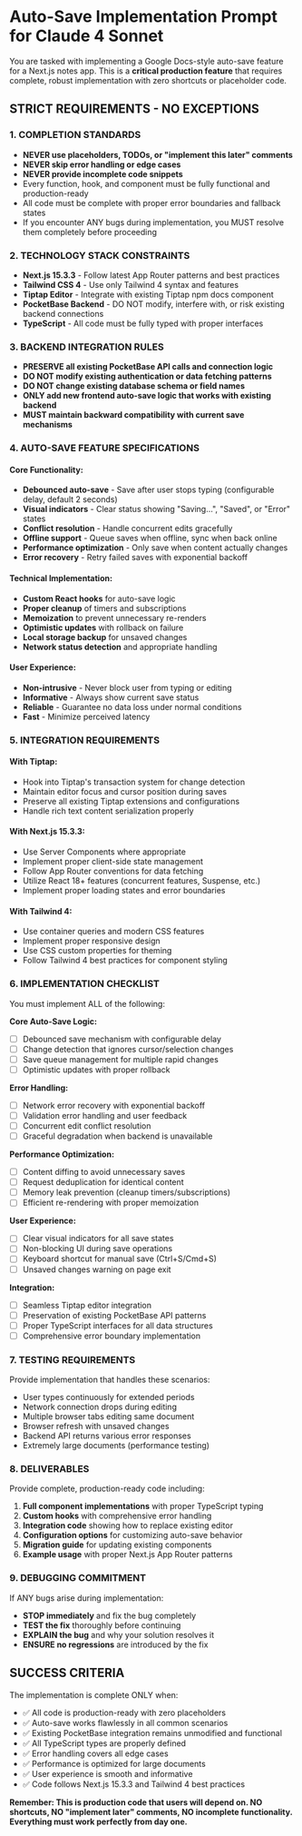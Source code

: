 # Auto-Save Implementation Prompt for Claude 4 Sonnet

You are tasked with implementing a Google Docs-style auto-save feature for a Next.js notes app. This is a **critical production feature** that requires complete, robust implementation with zero shortcuts or placeholder code.

## STRICT REQUIREMENTS - NO EXCEPTIONS

### 1. COMPLETION STANDARDS
- **NEVER use placeholders, TODOs, or "implement this later" comments**
- **NEVER skip error handling or edge cases**
- **NEVER provide incomplete code snippets**
- Every function, hook, and component must be fully functional and production-ready
- All code must be complete with proper error boundaries and fallback states
- If you encounter ANY bugs during implementation, you MUST resolve them completely before proceeding

### 2. TECHNOLOGY STACK CONSTRAINTS
- **Next.js 15.3.3** - Follow latest App Router patterns and best practices
- **Tailwind CSS 4** - Use only Tailwind 4 syntax and features
- **Tiptap Editor** - Integrate with existing Tiptap npm docs component
- **PocketBase Backend** - DO NOT modify, interfere with, or risk existing backend connections
- **TypeScript** - All code must be fully typed with proper interfaces

### 3. BACKEND INTEGRATION RULES
- **PRESERVE all existing PocketBase API calls and connection logic**
- **DO NOT modify existing authentication or data fetching patterns**
- **DO NOT change existing database schema or field names**
- **ONLY add new frontend auto-save logic that works with existing backend**
- **MUST maintain backward compatibility with current save mechanisms**

### 4. AUTO-SAVE FEATURE SPECIFICATIONS

#### Core Functionality:
- **Debounced auto-save** - Save after user stops typing (configurable delay, default 2 seconds)
- **Visual indicators** - Clear status showing "Saving...", "Saved", or "Error" states
- **Conflict resolution** - Handle concurrent edits gracefully
- **Offline support** - Queue saves when offline, sync when back online
- **Performance optimization** - Only save when content actually changes
- **Error recovery** - Retry failed saves with exponential backoff

#### Technical Implementation:
- **Custom React hooks** for auto-save logic
- **Proper cleanup** of timers and subscriptions
- **Memoization** to prevent unnecessary re-renders
- **Optimistic updates** with rollback on failure
- **Local storage backup** for unsaved changes
- **Network status detection** and appropriate handling

#### User Experience:
- **Non-intrusive** - Never block user from typing or editing
- **Informative** - Always show current save status
- **Reliable** - Guarantee no data loss under normal conditions
- **Fast** - Minimize perceived latency

### 5. INTEGRATION REQUIREMENTS

#### With Tiptap:
- Hook into Tiptap's transaction system for change detection
- Maintain editor focus and cursor position during saves
- Preserve all existing Tiptap extensions and configurations
- Handle rich text content serialization properly

#### With Next.js 15.3.3:
- Use Server Components where appropriate
- Implement proper client-side state management
- Follow App Router conventions for data fetching
- Utilize React 18+ features (concurrent features, Suspense, etc.)
- Implement proper loading states and error boundaries

#### With Tailwind 4:
- Use container queries and modern CSS features
- Implement proper responsive design
- Use CSS custom properties for theming
- Follow Tailwind 4 best practices for component styling



### 6. IMPLEMENTATION CHECKLIST

You must implement ALL of the following:

**Core Auto-Save Logic:**
- [ ] Debounced save mechanism with configurable delay
- [ ] Change detection that ignores cursor/selection changes
- [ ] Save queue management for multiple rapid changes
- [ ] Optimistic updates with proper rollback

**Error Handling:**
- [ ] Network error recovery with exponential backoff
- [ ] Validation error handling and user feedback
- [ ] Concurrent edit conflict resolution
- [ ] Graceful degradation when backend is unavailable

**Performance Optimization:**
- [ ] Content diffing to avoid unnecessary saves
- [ ] Request deduplication for identical content
- [ ] Memory leak prevention (cleanup timers/subscriptions)
- [ ] Efficient re-rendering with proper memoization

**User Experience:**
- [ ] Clear visual indicators for all save states
- [ ] Non-blocking UI during save operations
- [ ] Keyboard shortcut for manual save (Ctrl+S/Cmd+S)
- [ ] Unsaved changes warning on page exit

**Integration:**
- [ ] Seamless Tiptap editor integration
- [ ] Preservation of existing PocketBase API patterns
- [ ] Proper TypeScript interfaces for all data structures
- [ ] Comprehensive error boundary implementation

### 7. TESTING REQUIREMENTS

Provide implementation that handles these scenarios:
- User types continuously for extended periods
- Network connection drops during editing
- Multiple browser tabs editing same document
- Browser refresh with unsaved changes
- Backend API returns various error responses
- Extremely large documents (performance testing)

### 8. DELIVERABLES

Provide complete, production-ready code including:

1. **Full component implementations** with proper TypeScript typing
2. **Custom hooks** with comprehensive error handling
3. **Integration code** showing how to replace existing editor
4. **Configuration options** for customizing auto-save behavior
5. **Migration guide** for updating existing components
6. **Example usage** with proper Next.js App Router patterns

### 9. DEBUGGING COMMITMENT

If ANY bugs arise during implementation:
- **STOP immediately** and fix the bug completely
- **TEST the fix** thoroughly before continuing
- **EXPLAIN the bug** and why your solution resolves it
- **ENSURE no regressions** are introduced by the fix

## SUCCESS CRITERIA

The implementation is complete ONLY when:
- ✅ All code is production-ready with zero placeholders
- ✅ Auto-save works flawlessly in all common scenarios
- ✅ Existing PocketBase integration remains unmodified and functional
- ✅ All TypeScript types are properly defined
- ✅ Error handling covers all edge cases
- ✅ Performance is optimized for large documents
- ✅ User experience is smooth and informative
- ✅ Code follows Next.js 15.3.3 and Tailwind 4 best practices

**Remember: This is production code that users will depend on. NO shortcuts, NO "implement later" comments, NO incomplete functionality. Everything must work perfectly from day one.**